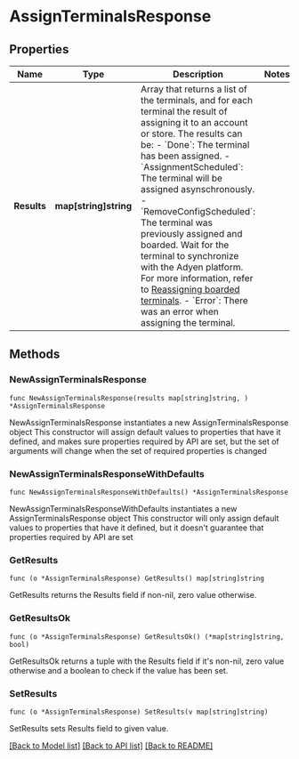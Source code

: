 # AssignTerminalsResponse

## Properties

Name | Type | Description | Notes
------------ | ------------- | ------------- | -------------
**Results** | **map[string]string** | Array that returns a list of the terminals, and for each terminal the result of assigning it to an account or store.  The results can be:    - &#x60;Done&#x60;: The terminal has been assigned.   - &#x60;AssignmentScheduled&#x60;: The terminal will be assigned asynschronously.   - &#x60;RemoveConfigScheduled&#x60;: The terminal was previously assigned and boarded. Wait for the terminal to synchronize with the Adyen platform. For more information, refer to [Reassigning boarded terminals](https://docs.adyen.com/point-of-sale/managing-terminals/assign-terminals#reassign-boarded-terminals).   - &#x60;Error&#x60;: There was an error when assigning the terminal.  | 

## Methods

### NewAssignTerminalsResponse

`func NewAssignTerminalsResponse(results map[string]string, ) *AssignTerminalsResponse`

NewAssignTerminalsResponse instantiates a new AssignTerminalsResponse object
This constructor will assign default values to properties that have it defined,
and makes sure properties required by API are set, but the set of arguments
will change when the set of required properties is changed

### NewAssignTerminalsResponseWithDefaults

`func NewAssignTerminalsResponseWithDefaults() *AssignTerminalsResponse`

NewAssignTerminalsResponseWithDefaults instantiates a new AssignTerminalsResponse object
This constructor will only assign default values to properties that have it defined,
but it doesn't guarantee that properties required by API are set

### GetResults

`func (o *AssignTerminalsResponse) GetResults() map[string]string`

GetResults returns the Results field if non-nil, zero value otherwise.

### GetResultsOk

`func (o *AssignTerminalsResponse) GetResultsOk() (*map[string]string, bool)`

GetResultsOk returns a tuple with the Results field if it's non-nil, zero value otherwise
and a boolean to check if the value has been set.

### SetResults

`func (o *AssignTerminalsResponse) SetResults(v map[string]string)`

SetResults sets Results field to given value.



[[Back to Model list]](../README.md#documentation-for-models) [[Back to API list]](../README.md#documentation-for-api-endpoints) [[Back to README]](../README.md)


